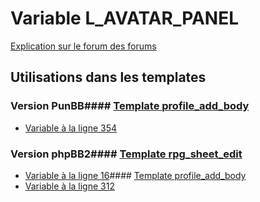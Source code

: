 # Variable L_AVATAR_PANEL
[Explication sur le forum des forums](http://forum.forumactif.com/t294113-listing-des-variables#L_AVATAR_PANEL)
## Utilisations dans les templates
### Version PunBB#### [Template profile_add_body](punbb/profile_add_body.md)
* [Variable à la ligne 354](../punbb/profile_add_body.tpl#L354)
### Version phpBB2#### [Template rpg_sheet_edit](subsilver/rpg_sheet_edit.md)
* [Variable à la ligne 16](../subsilver/rpg_sheet_edit.tpl#L16)#### [Template profile_add_body](subsilver/profile_add_body.md)
* [Variable à la ligne 312](../subsilver/profile_add_body.tpl#L312)